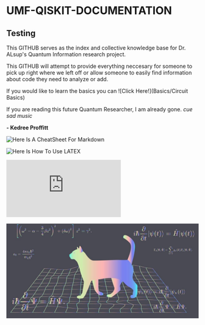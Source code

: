 # UMF-QISKIT-DOCUMENTATION

## Testing

This GITHUB serves as the index and collective knowledge base for Dr. ALsup's Quantum Information research project.

This GITHUB will attempt to provide everything neccesary for someone to pick up right where we left off or allow someone to easily find information about code they need to analyze or add.

If you would like to learn the basics you can ![Click Here!](Basics/Circuit Basics)

If you are reading this future Quantum Researcher, I am already gone. *cue sad music*

 **- __Kedree Proffitt__**
 
![Here Is A CheatSheet For Markdown](https://github.com/adam-p/markdown-here/wiki/Markdown-Cheatsheet)

![Here Is How To Use LATEX](https://docs.github.com/en/get-started/writing-on-github/working-with-advanced-formatting/writing-mathematical-expressions)

![Here Is A LaTeX CheatSheet](https://people.cs.umass.edu/~freedman/resources/Freedman_LaTeXCheatSheet.pdf)

![Test Photo](TESTSTUFF/SCHROCAT.jpg?raw=true "Schrodingers Test Cat")
